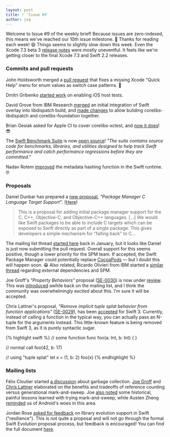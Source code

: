 ```yaml
---
layout: post
title: ! 'Issue #9'
author: jsq
---
```


Welcome to Issue #9 of the weekly brief! Because issues are zero-indexed, this means we've reached our 10th issue milestone. 🎉 Thanks for reading each week! 😄 Things seems to slightly slow down this week. Even the Xcode 7.3 beta 3 [release notes](http://adcdownload.apple.com/Developer_Tools/Xcode_7.3_beta_3/Xcode_7.3_beta_3_Release_Notes.pdf) were mostly uneventful. It feels like we're getting closer to the final Xcode 7.3 and Swift 2.2 releases.

<!--excerpt-->

### Commits and pull requests

John Holdsworth merged a [pull request](https://github.com/apple/swift/pull/1193) that fixes a missing Xcode "Quick Help" menu for enum values as switch case patterns. 👏

Dmitri Gribenko [started work](https://github.com/apple/swift/pull/1215) on enabling iOS host tests.

David Grove from IBM Research [merged](https://github.com/apple/swift-corelibs-libdispatch/pull/43) an initial integration of Swift overlay into libdispatch build, and [made changes](https://github.com/apple/swift/pull/1212) to allow buliding corelibs-libdispatch and corelibs-foundation together.

Brian Gesiak asked for Apple CI to cover corelibs-xctest, and [now it does](https://twitter.com/modocache/status/697062595396816896)! 😎

The [Swift Benchmark Suite](https://github.com/apple/swift/tree/master/benchmark) is now [open source](https://swift.org/blog/swift-benchmark-suite/)! *"The suite contains source code for benchmarks, libraries, and utilities designed to help track Swift performance and catch performance regressions before they are committed."*

Nadav Rotem [improved](https://github.com/apple/swift/commit/422764545c720f696bf7061513eac30941d39cf4) the metadata hashing function in the Swift runtime. 🤓

### Proposals

Daniel Dunbar has prepared a [new proposal](https://github.com/apple/swift-evolution/pull/146), *"Package Manager C Language Target Support"*. ([Here](https://github.com/ddunbar/swift-evolution/blob/swiftpm-c-language-targets/proposals/NNNN-swiftpm-c-language-targets.md))

>This is a proposal for adding initial package manager support for the C, C++, Objective-C, and Objective-C++ languages. [...] We would like Swift packages to be able to include C targets which can be exposed to Swift directly as part of a single package. This gives developers a simple mechanism for "falling back" to C...

The mailing list thread [started here](https://lists.swift.org/pipermail/swift-build-dev/Week-of-Mon-20151228/000127.html) back in January, but it looks like Daniel is just now submitting the pull request. Overall support for this seems positive, though a lower priority for the SPM team. If accepted, the Swift Package Manager could potentially replace [CocoaPods](https://cocoapods.org) &mdash; but I doubt this will happen soon. 😁 Also related, Ricardo Olivieri from IBM started a [similar thread](https://lists.swift.org/pipermail/swift-build-dev/Week-of-Mon-20160125/000253.html) regarding external dependencies and SPM.

Joe Groff's *"Property Behaviors"* proposal ([SE-0030](https://github.com/apple/swift-evolution/blob/master/proposals/0030-property-behavior-decls.md)) is now under [review](https://lists.swift.org/pipermail/swift-evolution-announce/2016-February/000034.html). This was [introduced](https://lists.swift.org/pipermail/swift-evolution/Week-of-Mon-20151214/003148.html) awhile back on the mailing list, and I think the community was overwhelmingly excited about this. I'm sure it will be accepted.

Chris Lattner's proposal, *"Remove implicit tuple splat behavior from function applications"* ([SE-0029](https://github.com/apple/swift-evolution/blob/master/proposals/0029-remove-implicit-tuple-splat.md)), has been [accepted](https://lists.swift.org/pipermail/swift-evolution-announce/2016-February/000033.html) for Swift 3. Currently, instead of calling a function in the typical way, you can actually pass an N-tuple for the arguments instead. This little-known feature is being removed from Swift 3, as it is purely syntactic sugar.

{% highlight swift %}
// some function
func foo(a: Int, b: Int) { }

// normal call
foo(42, b: 17)

// using "tuple splat"
let x = (1, b: 2)
foo(x)
{% endhighlight %}

### Mailing lists

Félix Cloutier started [a discussion](https://lists.swift.org/pipermail/swift-evolution/Week-of-Mon-20160208/009403.html) about garbage collection. [Joe Groff](https://lists.swift.org/pipermail/swift-evolution/Week-of-Mon-20160208/009405.html) and [Chris Lattner](https://lists.swift.org/pipermail/swift-evolution/Week-of-Mon-20160208/009422.html) elaborated on the benefits and tradeoffs of reference counting versus generational mark-and-sweep. Joe [also noted](https://lists.swift.org/pipermail/swift-evolution/Week-of-Mon-20160208/009512.html) some historical, painful lessons learned with trying mark-and-sweep, while Austen Zheng [reminded](https://lists.swift.org/pipermail/swift-evolution/Week-of-Mon-20160208/009556.html) us of Android's woes in this area.

Jordan Rose [asked for feedback](https://lists.swift.org/pipermail/swift-evolution/Week-of-Mon-20160208/009451.html) on library evolution support in Swift ("resilience"). This is not quite a proposal and will not go through the formal Swift Evolution proposal process, but feedback is encouraged! You can find the full document [here](http://jrose-apple.github.io/swift-library-evolution/).

